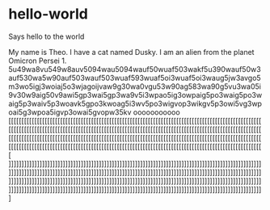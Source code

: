 # hello-world
Says hello to the world

My name is Theo. I have a cat named Dusky. I am an alien from the planet Omicron Persei 1. 5u49wa8vu549w8auv5094wau5094wauf50wuaf503wakf5u390wauf50w3auf530wa5w90auf503wauf503wuaf593wuaf5oi3wuaf5oi3waug5jw3avgo5m3wo5igj3woiaj5o3wjagoijvaw9g30wa0vgu53w90ag583wa90g5vu3wa05i9v30w9aig50v9awi5gp3wai5gp3wa9v5i3wpao5ig3owpaig5po3waig5po3waig5p3waiv5p3woavk5gpo3kwoag5i3wv5po3wigvop3wikgv5p3owi5vg3wpoai5g3wpoa5igvp3owai5gvopw35kv ooooooooooo                           [[[[[[[[[[[[[[[[[[[[[[[[[[[[[[[[[[[[[[[[[[[[[[[[[[[[[[[[[[[[[[[[[[[[[[[[[[[[[[[[[[[[[[[[[[[[[[[[[[[[[[[[[[[[[[[[[[[[[[[[[[[[[[[[[[[[[[[[[[[[[[[[[[[[[[[[[[[[[[[[[[[[[[[[[[[[[[[[[[[[[[[[[[[[[[[[[[[[[[[[[[[[[[[[[[[[[[[[[[[[[[[[[[[[[[[[[[[[[[[[[[[[[[[[[[[[[[[[[[[[[[[[[[[[[[[[[[[[[[[[[[[[[[[[[[[[[[[[[[[[[[[[[[[[[[[[[[[[[[[[[[[[[[[[[[[[[[[[[[[[[[[[[[[[[[[[[[[[[[[[[[[[[[[[[[[[[[[[[[[[[[[[[[[[[[[[[
]]]]]]]]]]]]]]]]]]]]]]]]]]]]]]]]]]]]]]]]]]]]]]]]]]]]]]]]]]]]]]]]]]]]]]]]]]]]]]]]]]]]]]]]]]]]]]]]]]]]]]]]]]]]]]]]]]]]]]]]]]]]]]]]]]]]]]]]]]]]]]]]]]]]]]]]]]]]]]]]]]]]]]]]]]]]]]]]]]]]]]]]]]]]]]]]]]]]]]]]]]]]]]]]]]]]]]]]]]]]]]]]]]]]]]]]]]]]]]]]]]]]]]]]]]]]]]]]]]]]]]]]]]]]]]]]]]]]]]]]]]]]]]]]]]]]]]]]]]]]]]]]]]]]]]]]]]]]]]]]]]]]]]]]]]]]]]]]]]]]]]]]]]]]]]]]]]]]]]]]]]]]]]]]]]]]]]]]]]]]]]]]]]]]]]]]]
